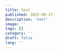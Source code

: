 ```yaml
---
title: test
published: 2025-08-17
description: 'test'
image: ''
tags: []
category: ''
draft: false 
lang: ''
---
```

